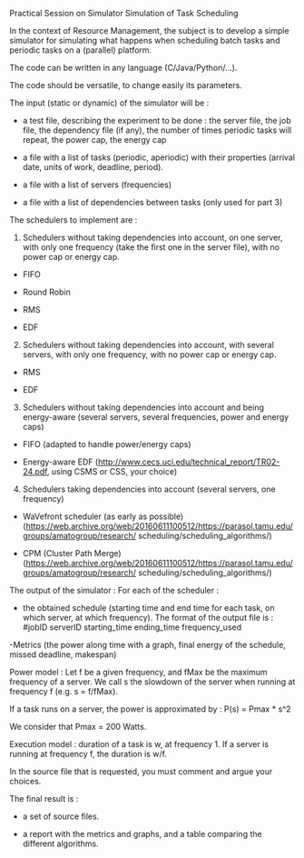 Practical Session on Simulator
Simulation of Task Scheduling

In the context of Resource Management, the subject is to develop a simple simulator for simulating
what happens when scheduling batch tasks and periodic tasks on a (parallel) platform.

The code can be written in any language (C/Java/Python/…).

The code should be versatile, to change easily its parameters.

The input (static or dynamic) of the simulator will be :

- a test file, describing the experiment to be done : the server file, the job file, the dependency
file (if any), the number of times periodic tasks will repeat, the power cap, the energy cap

- a file with a list of tasks (periodic, aperiodic) with their properties (arrival date, units of
work, deadline, period).

- a file with a list of servers (frequencies)

- a file with a list of dependencies between tasks (only used for part 3)

The schedulers to implement are :

1) Schedulers without taking dependencies into account, on one server, with only one frequency (take
the first one in the server file), with no power cap or energy cap.

- FIFO

- Round Robin

- RMS

- EDF


2) Schedulers without taking dependencies into account, with several servers, with only one
frequency, with no power cap or energy cap.

- RMS

- EDF

 3) Schedulers without taking dependencies into account and being energy-aware (several servers,
several frequencies, power and energy caps)
- FIFO (adapted to handle power/energy caps)

- Energy-aware EDF (http://www.cecs.uci.edu/technical_report/TR02-24.pdf, using CSMS or CSS, your
choice)

4) Schedulers taking dependencies into account (several servers, one frequency)
- WaVefront scheduler (as early as possible)
(https://web.archive.org/web/20160611100512/https://parasol.tamu.edu/groups/amatogroup/research/
scheduling/scheduling_algorithms/)

- CPM (Cluster Path Merge)
(https://web.archive.org/web/20160611100512/https://parasol.tamu.edu/groups/amatogroup/research/
scheduling/scheduling_algorithms/)



The output of the simulator : For each of the scheduler :

- the obtained schedule (starting time and end time for each task, on which server, at which
frequency). The format of the output file is :
\#jobID serverID starting_time ending_time frequency_used

-Metrics (the power along time with a graph, final energy of the schedule, missed deadline,
makespan)



Power model : Let f be a given frequency, and fMax be the maximum frequency of a server. We call s
the slowdown of the server when running at frequency f (e.g. s = f/fMax).

If a task runs on a server, the power is approximated by : P(s) = Pmax * s^2

We consider that Pmax = 200 Watts.

Execution model : duration of a task is w, at frequency 1. If a server is running at frequency f,
the duration is w/f.

In the source file that is requested, you must comment and argue your choices.

The final result is :

- a set of source files.

- a report with the metrics and graphs, and a table comparing the different algorithms.

